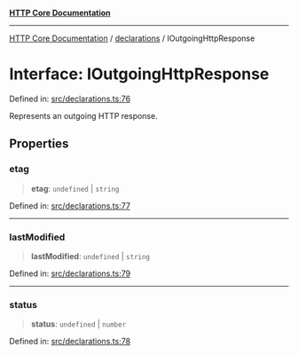 [**HTTP Core Documentation**](../../README.md)

***

[HTTP Core Documentation](../../README.md) / [declarations](../README.md) / IOutgoingHttpResponse

# Interface: IOutgoingHttpResponse

Defined in: [src/declarations.ts:76](https://github.com/stonemjs/http-core/blob/0d369869add0f1630e9b5b2cd1421e57ee8d3865/src/declarations.ts#L76)

Represents an outgoing HTTP response.

## Properties

### etag

> **etag**: `undefined` \| `string`

Defined in: [src/declarations.ts:77](https://github.com/stonemjs/http-core/blob/0d369869add0f1630e9b5b2cd1421e57ee8d3865/src/declarations.ts#L77)

***

### lastModified

> **lastModified**: `undefined` \| `string`

Defined in: [src/declarations.ts:79](https://github.com/stonemjs/http-core/blob/0d369869add0f1630e9b5b2cd1421e57ee8d3865/src/declarations.ts#L79)

***

### status

> **status**: `undefined` \| `number`

Defined in: [src/declarations.ts:78](https://github.com/stonemjs/http-core/blob/0d369869add0f1630e9b5b2cd1421e57ee8d3865/src/declarations.ts#L78)
